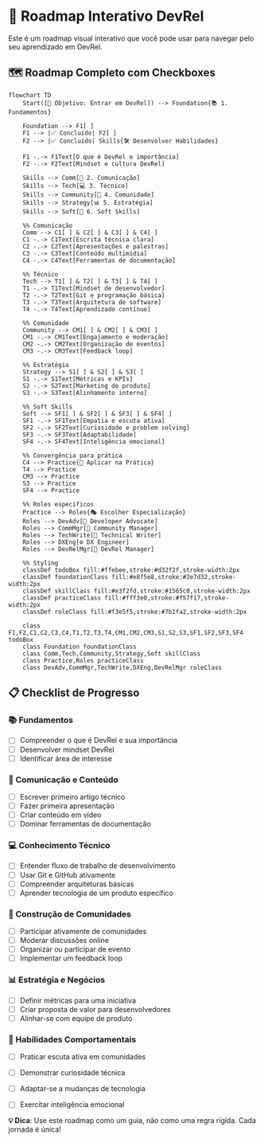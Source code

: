# 🚀 Roadmap Interativo DevRel

Este é um roadmap visual interativo que você pode usar para navegar pelo seu aprendizado em DevRel.

## 🗺️ Roadmap Completo com Checkboxes

```mermaid
flowchart TD
    Start([🎯 Objetivo: Entrar em DevRel]) --> Foundation{📚 1. Fundamentos}
    
    Foundation --> F1[ ] 
    F1 --> |✅ Concluído| F2[ ]
    F2 --> |✅ Concluído| Skills{🛠️ Desenvolver Habilidades}
    
    F1 -.-> F1Text[O que é DevRel e importância]
    F2 -.-> F2Text[Mindset e cultura DevRel]
    
    Skills --> Comm[📝 2. Comunicação]
    Skills --> Tech[💻 3. Técnico] 
    Skills --> Community[👥 4. Comunidade]
    Skills --> Strategy[📊 5. Estratégia]
    Skills --> Soft[🧠 6. Soft Skills]
    
    %% Comunicação
    Comm --> C1[ ] & C2[ ] & C3[ ] & C4[ ]
    C1 -.-> C1Text[Escrita técnica clara]
    C2 -.-> C2Text[Apresentações e palestras]
    C3 -.-> C3Text[Conteúdo multimídia]
    C4 -.-> C4Text[Ferramentas de documentação]
    
    %% Técnico
    Tech --> T1[ ] & T2[ ] & T3[ ] & T4[ ]
    T1 -.-> T1Text[Mindset de desenvolvedor]
    T2 -.-> T2Text[Git e programação básica]
    T3 -.-> T3Text[Arquitetura de software]
    T4 -.-> T4Text[Aprendizado contínuo]
    
    %% Comunidade
    Community --> CM1[ ] & CM2[ ] & CM3[ ]
    CM1 -.-> CM1Text[Engajamento e moderação]
    CM2 -.-> CM2Text[Organização de eventos]
    CM3 -.-> CM3Text[Feedback loop]
    
    %% Estratégia
    Strategy --> S1[ ] & S2[ ] & S3[ ]
    S1 -.-> S1Text[Métricas e KPIs]
    S2 -.-> S2Text[Marketing de produto]
    S3 -.-> S3Text[Alinhamento interno]
    
    %% Soft Skills
    Soft --> SF1[ ] & SF2[ ] & SF3[ ] & SF4[ ]
    SF1 -.-> SF1Text[Empatia e escuta ativa]
    SF2 -.-> SF2Text[Curiosidade e problem solving]
    SF3 -.-> SF3Text[Adaptabilidade]
    SF4 -.-> SF4Text[Inteligência emocional]
    
    %% Convergência para prática
    C4 --> Practice{🎯 Aplicar na Prática}
    T4 --> Practice
    CM3 --> Practice
    S3 --> Practice
    SF4 --> Practice
    
    %% Roles específicos
    Practice --> Roles{🎭 Escolher Especialização}
    Roles --> DevAdv[🎤 Developer Advocate]
    Roles --> CommMgr[👥 Community Manager]
    Roles --> TechWrite[📝 Technical Writer]
    Roles --> DXEng[⚙️ DX Engineer]
    Roles --> DevRelMgr[👔 DevRel Manager]
    
    %% Styling
    classDef todoBox fill:#ffebee,stroke:#d32f2f,stroke-width:2px
    classDef foundationClass fill:#e8f5e8,stroke:#2e7d32,stroke-width:2px
    classDef skillClass fill:#e3f2fd,stroke:#1565c0,stroke-width:2px
    classDef practiceClass fill:#fff3e0,stroke:#f57f17,stroke-width:2px
    classDef roleClass fill:#f3e5f5,stroke:#7b1fa2,stroke-width:2px
    
    class F1,F2,C1,C2,C3,C4,T1,T2,T3,T4,CM1,CM2,CM3,S1,S2,S3,SF1,SF2,SF3,SF4 todoBox
    class Foundation foundationClass
    class Comm,Tech,Community,Strategy,Soft skillClass
    class Practice,Roles practiceClass
    class DevAdv,CommMgr,TechWrite,DXEng,DevRelMgr roleClass
```

## 📋 Checklist de Progresso

### 📚 Fundamentos
- [ ] Compreender o que é DevRel e sua importância
- [ ] Desenvolver mindset DevRel
- [ ] Identificar área de interesse

### 📝 Comunicação e Conteúdo
- [ ] Escrever primeiro artigo técnico
- [ ] Fazer primeira apresentação
- [ ] Criar conteúdo em vídeo
- [ ] Dominar ferramentas de documentação

### 💻 Conhecimento Técnico
- [ ] Entender fluxo de trabalho de desenvolvimento
- [ ] Usar Git e GitHub ativamente
- [ ] Compreender arquiteturas básicas
- [ ] Aprender tecnologia de um produto específico

### 👥 Construção de Comunidades
- [ ] Participar ativamente de comunidades
- [ ] Moderar discussões online
- [ ] Organizar ou participar de evento
- [ ] Implementar um feedback loop

### 📊 Estratégia e Negócios
- [ ] Definir métricas para uma iniciativa
- [ ] Criar proposta de valor para desenvolvedores
- [ ] Alinhar-se com equipe de produto

### 🧠 Habilidades Comportamentais
- [ ] Praticar escuta ativa em comunidades
- [ ] Demonstrar curiosidade técnica
- [ ] Adaptar-se a mudanças de tecnologia
- [ ] Exercitar inteligência emocional


**💡 Dica**: Use este roadmap como um guia, não como uma regra rígida. Cada jornada é única!
